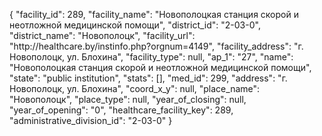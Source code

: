 {
    "facility_id": 289,
    "facility_name": "Новополоцкая станция скорой и неотложной медицинской помощи",
    "district_id": "2-03-0",
    "district_name": "Новополоцк",
    "facility_url": "http:\/\/healthcare.by\/instinfo.php?orgnum=4149",
    "facility_address": "г. Новополоцк, ул. Блохина",
    "facility_type": null,
    "ap_1": "27",
    "name": "Новополоцкая станция скорой и неотложной медицинской помощи",
    "state": "public institution",
    "stats": [],
    "med_id": 299,
    "address": "г. Новополоцк, ул. Блохина",
    "coord_x_y": null,
    "place_name": "Новополоцк",
    "place_type": null,
    "year_of_closing": null,
    "year_of_opening": "0",
    "healthcare_facility_key": 289,
    "administrative_division_id": "2-03-0"
}